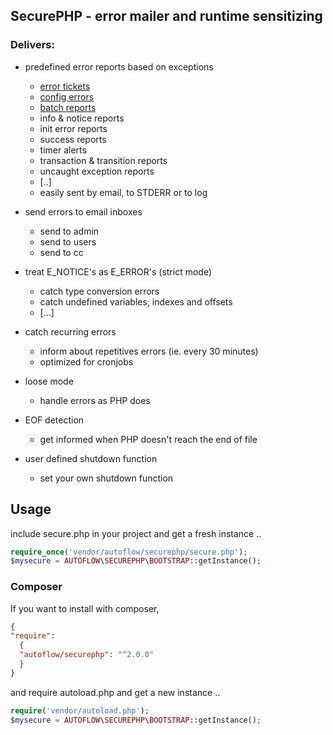## SecurePHP - error mailer and runtime sensitizing

### Delivers:

* predefined error reports based on exceptions
  - [error tickets](doc/errorticket.md)
  - [config errors](doc/configerror.md)
  - [batch reports](doc/batchreport.md)
  - info & notice reports
  - init error reports
  - success reports
  - timer alerts
  - transaction & transition reports
  - uncaught exception reports
  - [..]
  - easily sent by email, to STDERR or to log
  

* send errors to email inboxes
  - send to admin
  - send to users
  - send to cc
  
* treat E_NOTICE's as E_ERROR's (strict mode)
  - catch type conversion errors
  - catch undefined variables, indexes and offsets
  - […]
  
* catch recurring errors
  - inform about repetitives errors (ie. every 30 minutes)
  - optimized for cronjobs

* loose mode
  - handle errors as PHP does

* EOF detection
  - get informed when PHP doesn't reach the end of file

* user defined shutdown function
  - set your own shutdown function

## Usage

include secure.php in your project and get a fresh instance ..
```php
require_once('vendor/autoflow/securephp/secure.php');
$mysecure = AUTOFLOW\SECUREPHP\BOOTSTRAP::getInstance();
```

### Composer

If you want to install with composer,
```json
{
"require": 
  {
  "autoflow/securephp": "^2.0.0"
  }
}
```

and require autoload.php and get a new instance ..

```php
require('vendor/autoload.php');
$mysecure = AUTOFLOW\SECUREPHP\BOOTSTRAP::getInstance();
```
